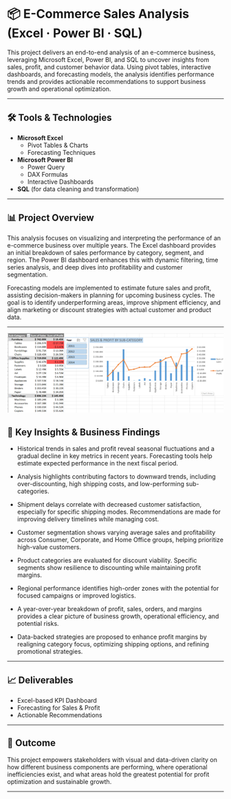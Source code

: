 # 📦 E-Commerce Sales Analysis (Excel · Power BI · SQL)

This project delivers an end-to-end analysis of an e-commerce business, leveraging Microsoft Excel, Power BI, and SQL to uncover insights from sales, profit, and customer behavior data. Using pivot tables, interactive dashboards, and forecasting models, the analysis identifies performance trends and provides actionable recommendations to support business growth and operational optimization.

---

## 🛠️ Tools & Technologies

- **Microsoft Excel**
  - Pivot Tables & Charts
  - Forecasting Techniques
- **Microsoft Power BI**
  - Power Query
  - DAX Formulas
  - Interactive Dashboards
- **SQL** (for data cleaning and transformation)

---

## 📊 Project Overview

This analysis focuses on visualizing and interpreting the performance of an e-commerce business over multiple years. The Excel dashboard provides an initial breakdown of sales performance by category, segment, and region. The Power BI dashboard enhances this with dynamic filtering, time series analysis, and deep dives into profitability and customer segmentation.

Forecasting models are implemented to estimate future sales and profit, assisting decision-makers in planning for upcoming business cycles. The goal is to identify underperforming areas, improve shipment efficiency, and align marketing or discount strategies with actual customer and product data.

---
![Sales](https://github.com/Akashwatgure/E-Commerce-Sales-Analysis/blob/main/Sales%20and%20Profit%20-%20Ecommerce.png)
## 📌 Key Insights & Business Findings

- Historical trends in sales and profit reveal seasonal fluctuations and a gradual decline in key metrics in recent years. Forecasting tools help estimate expected performance in the next fiscal period.
  
- Analysis highlights contributing factors to downward trends, including over-discounting, high shipping costs, and low-performing sub-categories.

- Shipment delays correlate with decreased customer satisfaction, especially for specific shipping modes. Recommendations are made for improving delivery timelines while managing cost.

- Customer segmentation shows varying average sales and profitability across Consumer, Corporate, and Home Office groups, helping prioritize high-value customers.

- Product categories are evaluated for discount viability. Specific segments show resilience to discounting while maintaining profit margins.

- Regional performance identifies high-order zones with the potential for focused campaigns or improved logistics.

- A year-over-year breakdown of profit, sales, orders, and margins provides a clear picture of business growth, operational efficiency, and potential risks.

- Data-backed strategies are proposed to enhance profit margins by realigning category focus, optimizing shipping options, and refining promotional strategies.

---

## 📈 Deliverables

- Excel-based KPI Dashboard   
- Forecasting for Sales & Profit  
- Actionable Recommendations

---

## 📎 Outcome

This project empowers stakeholders with visual and data-driven clarity on how different business components are performing, where operational inefficiencies exist, and what areas hold the greatest potential for profit optimization and sustainable growth.

---

